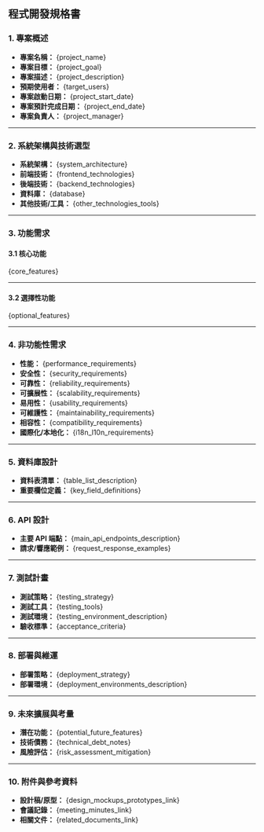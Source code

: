 ## 程式開發規格書

### 1. 專案概述

* **專案名稱：** {project_name}
* **專案目標：** {project_goal}
* **專案描述：** {project_description}
* **預期使用者：** {target_users}
* **專案啟動日期：** {project_start_date}
* **專案預計完成日期：** {project_end_date}
* **專案負責人：** {project_manager}

---

### 2. 系統架構與技術選型

* **系統架構：** {system_architecture}
* **前端技術：** {frontend_technologies}
* **後端技術：** {backend_technologies}
* **資料庫：** {database}
* **其他技術/工具：** {other_technologies_tools}

---

### 3. 功能需求


#### 3.1 核心功能

{core_features}

---


#### 3.2 選擇性功能

{optional_features}

---

### 4. 非功能性需求

* **性能：** {performance_requirements}
* **安全性：** {security_requirements}
* **可靠性：** {reliability_requirements}
* **可擴展性：** {scalability_requirements}
* **易用性：** {usability_requirements}
* **可維護性：** {maintainability_requirements}
* **相容性：** {compatibility_requirements}
* **國際化/本地化：** {i18n_l10n_requirements}

---

### 5. 資料庫設計

* **資料表清單：** {table_list_description}
* **重要欄位定義：** {key_field_definitions}

---

### 6. API 設計

* **主要 API 端點：** {main_api_endpoints_description}
* **請求/響應範例：** {request_response_examples}

---

### 7. 測試計畫

* **測試策略：** {testing_strategy}
* **測試工具：** {testing_tools}
* **測試環境：** {testing_environment_description}
* **驗收標準：** {acceptance_criteria}

---

### 8. 部署與維運

* **部署策略：** {deployment_strategy}
* **部署環境：** {deployment_environments_description}

---

### 9. 未來擴展與考量

* **潛在功能：** {potential_future_features}
* **技術債務：** {technical_debt_notes}
* **風險評估：** {risk_assessment_mitigation}

---

### 10. 附件與參考資料

* **設計稿/原型：** {design_mockups_prototypes_link}
* **會議記錄：** {meeting_minutes_link}
* **相關文件：** {related_documents_link}
